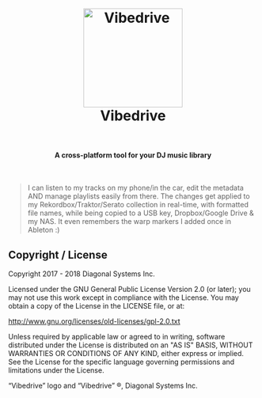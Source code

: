 <h1 align="center">
  <a href="https://vibedrive.co"><img src="https://rawgit.com/vibedrive/vibedrive/master/sticker.svg" alt="Vibedrive" width="200"></a>
  <br>
  Vibedrive
  <br>
  <br>
</h1>

<p align="center">
</p>

<h4 align="center">A cross-platform tool for your DJ music library</h4>

<br>

> I can listen to my tracks on my phone/in the car, edit the metadata AND manage playlists easily from there. The changes get applied to my Rekordbox/Traktor/Serato collection in real-time, with formatted file names, while being copied to a USB key, Dropbox/Google Drive & my NAS. It even remembers the warp markers I added once in Ableton :)

## Copyright / License

Copyright 2017 - 2018 Diagonal Systems Inc.

Licensed under the GNU General Public License Version 2.0 (or later); you may not use this work except in compliance with the License. You may obtain a copy of the License in the LICENSE file, or at:

http://www.gnu.org/licenses/old-licenses/gpl-2.0.txt

Unless required by applicable law or agreed to in writing, software distributed under the License is distributed on an "AS IS" BASIS, WITHOUT WARRANTIES OR CONDITIONS OF ANY KIND, either express or implied. See the License for the specific language governing permissions and limitations under the License.

“Vibedrive” logo and “Vibedrive” ®, Diagonal Systems Inc.


